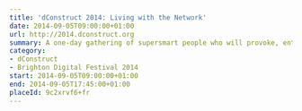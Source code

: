 ```yaml
---
title: 'dConstruct 2014: Living with the Network'
date: 2014-09-05T09:00:00+01:00
url: http://2014.dconstruct.org
summary: A one-day gathering of supersmart people who will provoke, entertain, and stimulate you with their thoughts on this year’s theme of “Living With The Network”.
category:
- dConstruct
- Brighton Digital Festival 2014
start: 2014-09-05T09:00:00+01:00
end: 2014-09-05T17:45:00+01:00
placeId: 9c2xrvf6+fr
---
```

